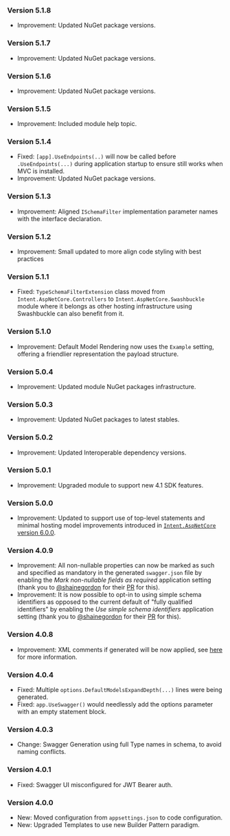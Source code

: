 ### Version 5.1.8

- Improvement: Updated NuGet package versions.

### Version 5.1.7

- Improvement: Updated NuGet package versions.

### Version 5.1.6

- Improvement: Updated NuGet package versions.

### Version 5.1.5

- Improvement: Included module help topic.

### Version 5.1.4

- Fixed: `[app].UseEndpoints(..)` will now be called before `.UseEndpoints(...)` during application startup to ensure still works when MVC is installed.
- Improvement: Updated NuGet package versions.

### Version 5.1.3

- Improvement: Aligned `ISchemaFilter` implementation parameter names with the interface declaration.

### Version 5.1.2

- Improvement: Small updated to more align code styling with best practices

### Version 5.1.1

- Fixed: `TypeSchemaFilterExtension` class moved from `Intent.AspNetCore.Controllers` to `Intent.AspNetCore.Swashbuckle` module where it belongs as other hosting infrastructure using Swashbuckle can also benefit from it.

### Version 5.1.0

- Improvement: Default Model Rendering now uses the `Example` setting, offering a friendlier representation the payload structure.

### Version 5.0.4

- Improvement: Updated module NuGet packages infrastructure.

### Version 5.0.3

- Improvement: Updated NuGet packages to latest stables.

### Version 5.0.2

- Improvement: Updated Interoperable dependency versions.

### Version 5.0.1

- Improvement: Upgraded module to support new 4.1 SDK features.

### Version 5.0.0

- Improvement: Updated to support use of top-level statements and minimal hosting model improvements introduced in [`Intent.AspNetCore` version 6.0.0](https://github.com/IntentArchitect/Intent.Modules.NET/blob/development/Modules/Intent.Modules.AspNetCore/release-notes.md#version-600).

### Version 4.0.9

- Improvement: All non-nullable properties can now be marked as such and specified as mandatory in the generated `swagger.json` file by enabling the _Mark non-nullable fields as required_ application setting (thank you to [@shainegordon](https://github.com/shainegordon) for their [PR](https://github.com/IntentArchitect/Intent.Modules.NET/pull/4) for this).
- Improvement: It is now possible to opt-in to using simple schema identifiers as opposed to the current default of "fully qualified identifiers" by enabling the _Use simple schema identifiers_ application setting (thank you to [@shainegordon](https://github.com/shainegordon) for their [PR](https://github.com/IntentArchitect/Intent.Modules.NET/pull/4) for this).

### Version 4.0.8

- Improvement: XML comments if generated will be now applied, see [here](https://github.com/IntentArchitect/Intent.Modules.NET/tree/development/Modules/Intent.Modules.AspNetCore.Swashbuckle/README.md#xml-comments) for more information.

### Version 4.0.4

- Fixed: Multiple `options.DefaultModelsExpandDepth(...)` lines were being generated.
- Fixed: `app.UseSwagger()` would needlessly add the options parameter with an empty statement block.

### Version 4.0.3

- Change: Swagger Generation using full Type names in schema, to avoid naming conflicts.

### Version 4.0.1

- Fixed: Swagger UI misconfigured for JWT Bearer auth.

### Version 4.0.0

- New: Moved configuration from `appsettings.json` to code configuration.
- New: Upgraded Templates to use new Builder Pattern paradigm.
